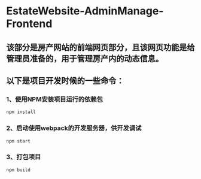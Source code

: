 # EstateWebsite-AdminManage-Frontend
## 该部分是房产网站的前端网页部分，且该网页功能是给管理员准备的，用于管理房产内的动态信息。

## 以下是项目开发时候的一些命令：

### 1、使用NPM安装项目运行的依赖包
```
npm install
```

### 2、启动使用webpack的开发服务器，供开发调试
```
npm start
```

### 3、打包项目
```
npm build
```